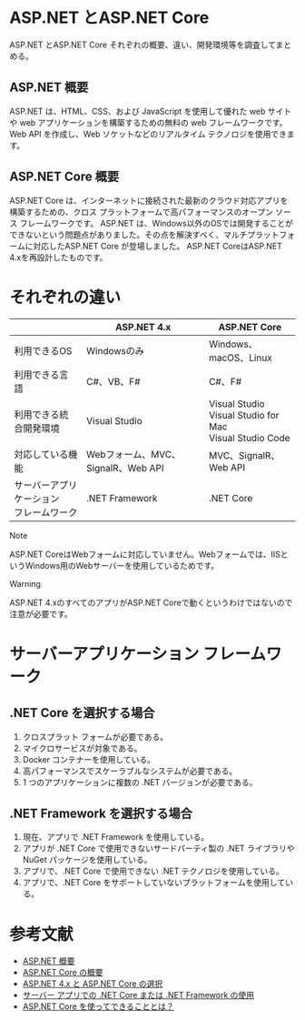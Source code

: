 # ASP.NET とASP.NET Core

ASP.NET とASP.NET Core それぞれの概要、違い、開発環境等を調査してまとめる。

## ASP.NET 概要

ASP.NET は、HTML、CSS、および JavaScript を使用して優れた web サイトや web アプリケーションを構築するための無料の web フレームワークです。
Web API を作成し、Web ソケットなどのリアルタイム テクノロジを使用できます。

## ASP.NET Core 概要

ASP.NET Core は、インターネットに接続された最新のクラウド対応アプリを構築するための、クロス プラットフォームで高パフォーマンスのオープン ソース フレームワークです。
ASP.NET は、Windows以外のOSでは開発することができないという問題点がありました。その点を解決すべく、マルチプラットフォームに対応したASP.NET Core が登場しました。
ASP.NET CoreはASP.NET 4.xを再設計したものです。

# それぞれの違い

| | ASP.NET 4.x | ASP.NET Core |
| -- | -- | -- |
| 利用できるOS | Windowsのみ | Windows、macOS、Linux |
| 利用できる言語 | C#、VB、F# | C#、F# |
| 利用できる統合開発環境 | Visual Studio | Visual Studio<br>Visual Studio for Mac<br>Visual Studio Code |
| 対応している機能 | Webフォーム、MVC、SignalR、Web API | MVC、SignalR、Web API |
| サーバーアプリケーション<br>フレームワーク | .NET Framework | .NET Core |

> [!NOTE]
> ASP.NET CoreはWebフォームに対応していません。Webフォームでは、IISというWindows用のWebサーバーを使用しているためです。


> [!WARNING]
> ASP.NET 4.xのすべてのアプリがASP.NET Coreで動くというわけではないので注意が必要です。

# サーバーアプリケーション フレームワーク

## .NET Core を選択する場合
1. クロスプラット フォームが必要である。
2. マイクロサービスが対象である。
3. Docker コンテナーを使用している。
4. 高パフォーマンスでスケーラブルなシステムが必要である。
5. 1 つのアプリケーションに複数の .NET バージョンが必要である。

## .NET Framework を選択する場合

1. 現在、アプリで .NET Framework を使用している。
2. アプリが .NET Core で使用できないサードパーティ製の .NET ライブラリや NuGet パッケージを使用している。
3. アプリで、.NET Core で使用できない .NET テクノロジを使用している。
4. アプリで、.NET Core をサポートしていないプラットフォームを使用している。

# 参考文献

- [ASP.NET 概要](https://docs.microsoft.com/ja-jp/aspnet/overview)
- [ASP.NET Core の概要](https://docs.microsoft.com/ja-jp/aspnet/core/introduction-to-aspnet-core?view=aspnetcore-3.1)
- [ASP.NET 4.x と ASP.NET Core の選択](https://docs.microsoft.com/ja-jp/aspnet/core/fundamentals/choose-aspnet-framework?view=aspnetcore-3.1)
- [サーバー アプリでの .NET Core または .NET Framework の使用](https://docs.microsoft.com/ja-jp/dotnet/standard/choosing-core-framework-server?toc=%2Faspnet%2Fcore%2Ftoc.json&bc=%2Faspnet%2Fcore%2Fbreadcrumb%2Ftoc.json&view=aspnetcore-3.1)
- [ASP.NET Core を使ってできることとは？](https://www.fenet.jp/dotnet/column/environment/1344/)